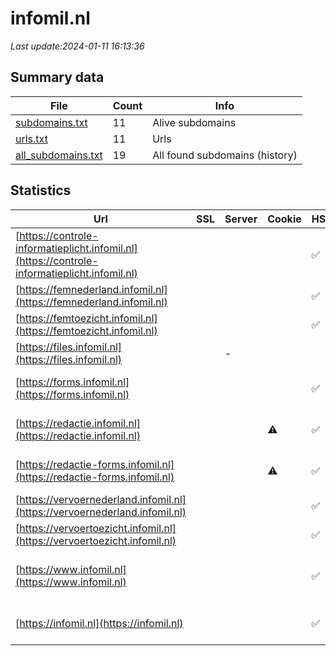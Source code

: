 # infomil.nl
*Last update:2024-01-11 16:13:36*
## Summary data
| File       | Count | Info |
|------------|-------|------|
|[subdomains.txt](/data/infomil/subdomains.txt)|11|Alive subdomains|
|[urls.txt](/data/infomil/urls.txt)|11|Urls|
|[all_subdomains.txt](/data/infomil/all_subdomains.txt)|19|All found subdomains (history)|
## Statistics
| Url | SSL | Server | Cookie | HSTS | CSP | XFO | XXP | RP | Tech |
|------------|-------|------|------|------|------|------|------|------|------|
|[https://controle-informatieplicht.infomil.nl](https://controle-informatieplicht.infomil.nl)| | | |:white_check_mark: |:white_check_mark: |:white_check_mark: |:white_check_mark: |HSTS Microsoft ASP.N...|
|[https://femnederland.infomil.nl](https://femnederland.infomil.nl)| | | |:white_check_mark: |:white_check_mark: |:white_check_mark: |:white_check_mark: |Microsoft ASP.NET:-|
|[https://femtoezicht.infomil.nl](https://femtoezicht.infomil.nl)| | | |:white_check_mark: |:white_check_mark: |:white_check_mark: |:white_check_mark: |Microsoft ASP.NET:-|
|[https://files.infomil.nl](https://files.infomil.nl)| |-| | | | | |:white_check_mark: ||
|[https://forms.infomil.nl](https://forms.infomil.nl)| | | |:white_check_mark: |:white_check_mark: |:white_check_mark: |:white_check_mark: |HSTS Microsoft ASP.N...|
|[https://redactie.infomil.nl](https://redactie.infomil.nl)| | |:warning: |:white_check_mark: | |:white_check_mark: |:white_check_mark: |HSTS Microsoft ASP.N...|
|[https://redactie-forms.infomil.nl](https://redactie-forms.infomil.nl)| | |:warning: |:white_check_mark: |:white_check_mark: |:white_check_mark: |:white_check_mark: |HSTS Microsoft ASP.N...|
|[https://vervoernederland.infomil.nl](https://vervoernederland.infomil.nl)| | | |:white_check_mark: |:white_check_mark: |:white_check_mark: |:white_check_mark: |Microsoft ASP.NET:-|
|[https://vervoertoezicht.infomil.nl](https://vervoertoezicht.infomil.nl)| | | |:white_check_mark: |:white_check_mark: |:white_check_mark: |:white_check_mark: |Microsoft ASP.NET:-|
|[https://www.infomil.nl](https://www.infomil.nl)| | | |:white_check_mark: |:white_check_mark: |:white_check_mark: |:white_check_mark: |Google Tag Manager H...|
|[https://infomil.nl](https://infomil.nl)| | | |:white_check_mark: |:white_check_mark: |:white_check_mark: |:white_check_mark: |HSTS Microsoft ASP.N...|